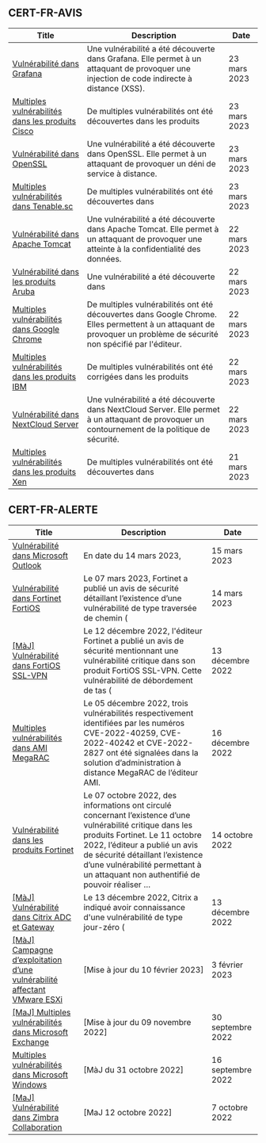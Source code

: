 
## CERT-FR-AVIS
|Title|Description|Date|
|---|---|---|
| [Vulnérabilité dans Grafana](https://www.cert.ssi.gouv.fr/avis/CERTFR-2023-AVI-0257/) | Une vulnérabilité a été découverte dans Grafana. Elle permet à un attaquant de provoquer une injection de code indirecte à distance (XSS). | 23 mars 2023 |
| [Multiples vulnérabilités dans les produits Cisco](https://www.cert.ssi.gouv.fr/avis/CERTFR-2023-AVI-0256/) | De multiples vulnérabilités ont été découvertes dans les produits  | 23 mars 2023 |
| [Vulnérabilité dans OpenSSL](https://www.cert.ssi.gouv.fr/avis/CERTFR-2023-AVI-0255/) | Une vulnérabilité a été découverte dans OpenSSL. Elle permet à un attaquant de provoquer un déni de service à distance. | 23 mars 2023 |
| [Multiples vulnérabilités dans Tenable.sc](https://www.cert.ssi.gouv.fr/avis/CERTFR-2023-AVI-0254/) | De multiples vulnérabilités ont été découvertes dans  | 23 mars 2023 |
| [Vulnérabilité dans Apache Tomcat](https://www.cert.ssi.gouv.fr/avis/CERTFR-2023-AVI-0253/) | Une vulnérabilité a été découverte dans Apache Tomcat. Elle permet à un attaquant de provoquer une atteinte à la confidentialité des données. | 22 mars 2023 |
| [Vulnérabilité dans les produits Aruba](https://www.cert.ssi.gouv.fr/avis/CERTFR-2023-AVI-0252/) | Une vulnérabilité a été découverte dans  | 22 mars 2023 |
| [Multiples vulnérabilités dans Google Chrome](https://www.cert.ssi.gouv.fr/avis/CERTFR-2023-AVI-0251/) | De multiples vulnérabilités ont été découvertes dans Google Chrome. Elles permettent à un attaquant de provoquer un problème de sécurité non spécifié par l'éditeur. | 22 mars 2023 |
| [Multiples vulnérabilités dans les produits IBM](https://www.cert.ssi.gouv.fr/avis/CERTFR-2023-AVI-0250/) | De multiples vulnérabilités ont été corrigées dans les produits  | 22 mars 2023 |
| [Vulnérabilité dans NextCloud Server](https://www.cert.ssi.gouv.fr/avis/CERTFR-2023-AVI-0249/) | Une vulnérabilité a été découverte dans NextCloud Server. Elle permet à un attaquant de provoquer un contournement de la politique de sécurité. | 22 mars 2023 |
| [Multiples vulnérabilités dans les produits Xen](https://www.cert.ssi.gouv.fr/avis/CERTFR-2023-AVI-0248/) | De multiples vulnérabilités ont été découvertes dans  | 21 mars 2023 |
## CERT-FR-ALERTE
|Title|Description|Date|
|---|---|---|
| [Vulnérabilité dans Microsoft Outlook](https://www.cert.ssi.gouv.fr/alerte/CERTFR-2023-ALE-002/) | En date du 14 mars 2023,  | 15 mars 2023 |
| [Vulnérabilité dans Fortinet FortiOS](https://www.cert.ssi.gouv.fr/alerte/CERTFR-2023-ALE-001/) | Le 07 mars 2023, Fortinet a publié un avis de sécurité détaillant l’existence d’une vulnérabilité de type traversée de chemin ( | 14 mars 2023 |
| [[MàJ] Vulnérabilité dans FortiOS SSL-VPN](https://www.cert.ssi.gouv.fr/alerte/CERTFR-2022-ALE-012/) | Le 12 décembre 2022, l'éditeur Fortinet a publié un avis de sécurité mentionnant une vulnérabilité critique dans son produit FortiOS SSL-VPN. Cette vulnérabilité de débordement de tas ( | 13 décembre 2022 |
| [Multiples vulnérabilités dans AMI MegaRAC](https://www.cert.ssi.gouv.fr/alerte/CERTFR-2022-ALE-014/) | Le 05 décembre 2022, trois vulnérabilités respectivement identifiées par les numéros CVE-2022-40259, CVE-2022-40242 et CVE-2022-2827 ont été signalées dans la solution d’administration à distance MegaRAC de l’éditeur AMI. | 16 décembre 2022 |
| [Vulnérabilité dans les produits Fortinet](https://www.cert.ssi.gouv.fr/alerte/CERTFR-2022-ALE-011/) | Le 07 octobre 2022, des informations ont circulé concernant l’existence d’une vulnérabilité critique dans les produits Fortinet. Le 11 octobre 2022, l’éditeur a publié un avis de sécurité détaillant l’existence d’une vulnérabilité permettant à un attaquant non authentifié de pouvoir réaliser … | 14 octobre 2022 |
| [[MàJ] Vulnérabilité dans Citrix ADC et Gateway](https://www.cert.ssi.gouv.fr/alerte/CERTFR-2022-ALE-013/) | Le 13 décembre 2022, Citrix a indiqué avoir connaissance d'une vulnérabilité de type jour-zéro ( | 13 décembre 2022 |
| [[MàJ] Campagne d’exploitation d’une vulnérabilité affectant VMware ESXi](https://www.cert.ssi.gouv.fr/alerte/CERTFR-2023-ALE-015/) | [Mise à jour du 10 février 2023] | 3 février 2023 |
| [[MaJ] Multiples vulnérabilités dans Microsoft Exchange](https://www.cert.ssi.gouv.fr/alerte/CERTFR-2022-ALE-008/) | [Mise à jour du 09 novembre 2022] | 30 septembre 2022 |
| [Multiples vulnérabilités dans Microsoft Windows](https://www.cert.ssi.gouv.fr/alerte/CERTFR-2022-ALE-007/) | [MàJ du 31 octobre 2022] | 16 septembre 2022 |
| [[MaJ] Vulnérabilité dans Zimbra Collaboration](https://www.cert.ssi.gouv.fr/alerte/CERTFR-2022-ALE-009/) | [MaJ 12 octobre 2022]  | 7 octobre 2022 |
